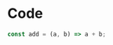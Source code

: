 # Code

```js
const add = (a, b) => a + b;
```



<!--

# How To Markdown  

Here's the official solution in case you want to compare notes:


    # Code

    ```js
    const add = (a, b) => a + b;

 ```

# Awesome!

 Now you can embed code snippets into Markdown documents. That is yet
 another thing that is used almost everywhere.

 ## CODE (Exercise 8 of 12)  

  Code is a part of Markdown spec. There are two ways to add code in your  
  document: inline code and blocks of code.  

 ### Inline code  

  To mark a part of text as code, just wrap it in back-ticks ( ` ). Here is  
  an example:  

     Inline code transforms into `<code>` html-tag.  

  |> Inline code transforms into <code> html-tag.  

 ### Blocks of code  

  Blocks of code are either fenced by lines with three back-ticks ( ``` ),  
  or are indented with four spaces.  

  Syntax highlighting isn't part Markdown's spec. However, many renderers  
  support syntax highlighting. Which languages are supported and how those  
  language names should be written will vary from renderer to renderer.  

     ```js  
     console.log('This is JavaScript syntax highlighting!');  
     ```  

     ```  
     No language indicated, so no syntax highlighting.  
     ```  

         Block of code with indentation.  

  These two blocks will be rendered like so:  

     console.log('This is JavaScript syntax highlighting!');  

     No language indicated, so no syntax highlighting.  

     Block of code with indentation.  

  We recommend to use the fenced code blocks instead of blocks with  
  indentation, because they support syntax highlighting.  

 ## THE CHALLENGE  

  Add  Code as the first-level heading in your file.  

  Add this JavaScript code with relevant syntax highlighting:  

     const add = (a, b) => a + b;  



-->
